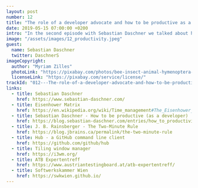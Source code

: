 ```yaml
---
layout: post
number: 12
title: "The role of a developer advocate and how to be productive as a developer"
date: 2019-05-15 07:00:00 +0200
intro: "In the second episode with Sebastian Daschner we talked about his work as developer advocate - and what does this actually mean? After getting the head around this we focus on tools and techniques that make you more productive as a developer. As usual paired with jokes an viennese coffee shop flair, as usual."
image: "/assets/images/12_productivity.jpeg"
guest:
  name: Sebastian Daschner
  twitter: DaschnerS
imageCopyright:
  author: "Myriam Zilles"
  photoLink: "https://pixabay.com/photos/bee-insect-animal-hymenoptera-1726659/"
  licenseLink: "https://pixabay.com/service/license/"
trackId: "012---The-role-of-a-developer-advocate-and-how-to-be-productive-as-a-developer-e41v9p"
links:
  - title: Sebastian Daschner
    href: https://www.sebastian-daschner.com/
  - title: Eisenhower Matrix
    href: https://en.wikipedia.org/wiki/Time_management#The_Eisenhower_Method
  - title: Sebastian Daschner - How to be productive (as a developer)
    href: https://blog.sebastian-daschner.com/entries/how_to_productivity
  - title: J. B. Rainsberger - The Two-Minute Rule
    href: https://blog.jbrains.ca/permalink/the-two-minute-rule
  - title: Hub - a GitHub command line client
    href: https://github.com/github/hub
  - title: Tiling window manager
    href: https://i3wm.org/
  - title: ATB Expertentreff
    href: https://www.austriantestingboard.at/atb-expertentreff/
  - title: Softwerkskammer Wien
    href: https://swkwien.github.io/
---
```

